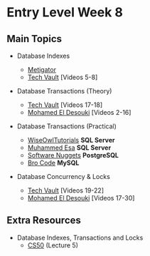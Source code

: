 # Entry Level Week 8

## Main Topics

* Database Indexes
    - [Metigator](https://www.youtube.com/watch?v=F3jRzYhjW7k)
    - [Tech Vault](https://www.youtube.com/playlist?list=PLE8kQVoC67PzGwMMsSk3C8MvfAqcYjusF) [Videos 5-8]

* Database Transactions (Theory)
    - [Tech Vault](https://www.youtube.com/playlist?list=PLE8kQVoC67PzGwMMsSk3C8MvfAqcYjusF) [Videos 17-18]
    - [Mohamed El Desouki](https://www.youtube.com/playlist?list=PL1DUmTEdeA6Lg6CXlnxEDhwpmWB0QaDh5) [Videos 2-16]

* Database Transactions (Practical)
    - [WiseOwlTutorials](https://www.youtube.com/watch?v=is03uRYFgqc) **SQL Server**
    - [Muhammed Esa](https://www.youtube.com/watch?v=p5L--OlZST0) **SQL Server**
    - [Software Nuggets](https://www.youtube.com/watch?v=DvJq4L41ru0) 
    **PostgreSQL**
    - [Bro Code](https://www.youtube.com/watch?v=GOQVlrQohtM) **MySQL**

* Database Concurrency & Locks
    - [Tech Vault](https://www.youtube.com/playlist?list=PLE8kQVoC67PzGwMMsSk3C8MvfAqcYjusF) [Videos 19-22]
    - [Mohamed El Desouki](https://www.youtube.com/playlist?list=PL1DUmTEdeA6Lg6CXlnxEDhwpmWB0QaDh5) [Videos 17-30]

## Extra Resources

* Database Indexes, Transactions and Locks
    - [CS50](https://www.youtube.com/playlist?list=PLhQjrBD2T382v1MBjNOhPu9SiJ1fsD4C0) (Lecture 5)
